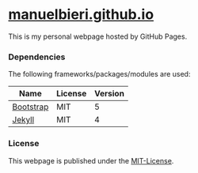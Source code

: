 # [manuelbieri.github.io](https://manuelbieri.github.io)

This is my personal webpage hosted by GitHub Pages.

### Dependencies

The following frameworks/packages/modules are used:

| Name                                                                         | License | Version |
|------------------------------------------------------------------------------|---------|---------|
| [Bootstrap](https://getbootstrap.com/docs/5.0/getting-started/introduction/) | MIT     | 5       |
| [Jekyll](https://jekyllrb.com/)                                              | MIT     | 4       |

### License

This webpage is published under the [MIT-License](LICENSE).
